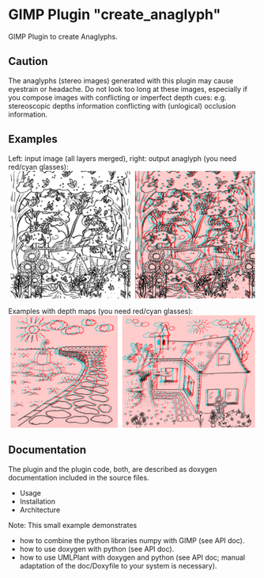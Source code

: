 # GIMP Plugin "create_anaglyph"
GIMP Plugin to create Anaglyphs.
## Caution
The anaglyphs (stereo images) generated with this plugin may cause eyestrain or headache. Do not look too long at these images, especially if you compose images with conflicting or imperfect depth cues: e.g. stereoscopic depths information conflicting with (unlogical) occlusion information. 
## Examples
Left: input image (all layers merged), right: output anaglyph (you need red/cyan glasses):
![Example Anaglyph](/doc/images/demo500.png?raw=true "Left: input image (all layers merged), right: output anaglyph (you need red/cyan glasses)")

Examples with depth maps (you need red/cyan glasses):
![Example Anaglyphs with depth maps](/doc/images/depthmaps500.png?raw=true "Examples with depth maps (you need red/cyan glasses)")
## Documentation
The plugin and the plugin code, both, are described as doxygen documentation included in the source files.
 * Usage
 * Installation
 * Architecture

Note: This small example demonstrates 
 * how to combine the python libraries numpy with GIMP (see API doc). 
 * how to use doxygen with python (see API doc).
 * how to use UMLPlant with doxygen and python (see API doc; manual adaptation of the doc/Doxyfile to your system is necessary).
